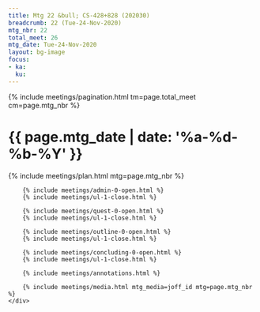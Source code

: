 ```yaml
---
title: Mtg 22 &bull; CS-428+828 (202030)
breadcrumb: 22 (Tue-24-Nov-2020)
mtg_nbr: 22
total_meet: 26
mtg_date: Tue-24-Nov-2020
layout: bg-image
focus:
- ka:
  ku:
---
```


{% include meetings/pagination.html tm=page.total_meet cm=page.mtg_nbr %}
<div class="card">
    <div class="card card-header lightcthru">
        <h1>
            {{ page.mtg_date | date: '%a-%d-%b-%Y' }}
        </h1>
    </div>
    <div class="card card-body">
        {% include meetings/plan.html mtg=page.mtg_nbr %}

        {% include meetings/admin-0-open.html %}
        {% include meetings/ul-1-close.html %}

        {% include meetings/quest-0-open.html %}
        {% include meetings/ul-1-close.html %}

        {% include meetings/outline-0-open.html %}
        {% include meetings/ul-1-close.html %}

        {% include meetings/concluding-0-open.html %}
        {% include meetings/ul-1-close.html %}

        {% include meetings/annotations.html %}

        {% include meetings/media.html mtg_media=joff_id mtg=page.mtg_nbr %}
    </div>
</div>